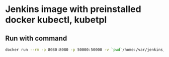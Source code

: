 # Jenkins image with preinstalled docker kubectl, kubetpl

## Run with command

```Bash
docker run --rm -p 8080:8080 -p 50000:50000 -v `pwd`/home:/var/jenkins_home -v /var/run/docker.sock:/var/run/docker.sock craneleeon/jenkins:latest
```

